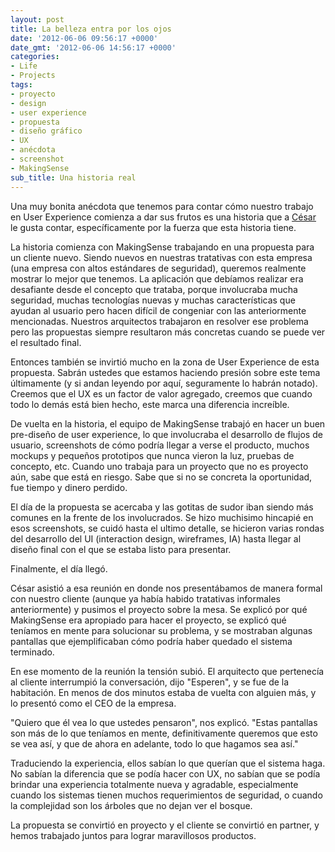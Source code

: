 ```yaml
---
layout: post
title: La belleza entra por los ojos
date: '2012-06-06 09:56:17 +0000'
date_gmt: '2012-06-06 14:56:17 +0000'
categories:
- Life
- Projects
tags:
- proyecto
- design
- user experience
- propuesta
- diseño gráfico
- UX
- anécdota
- screenshot
- MakingSense
sub_title: Una historia real
---
```


Una muy bonita anécdota que tenemos para contar cómo nuestro trabajo en User Experience comienza a dar sus frutos es una historia que a [César](https://twitter.com/#!/cesardonofrio) le gusta contar, específicamente por la fuerza que esta historia tiene.

La historia comienza con MakingSense trabajando en una propuesta para un cliente nuevo. Siendo nuevos en nuestras tratativas con esta empresa (una empresa con altos estándares de seguridad), queremos realmente mostrar lo mejor que tenemos. La aplicación que debíamos realizar era desafiante desde el concepto que trataba, porque involucraba mucha seguridad, muchas tecnologías nuevas y muchas características que ayudan al usuario pero hacen difícil de congeniar con las anteriormente mencionadas. Nuestros arquitectos trabajaron en resolver ese problema pero las propuestas siempre resultaron más concretas cuando se puede ver el resultado final.

Entonces también se invirtió mucho en la zona de User Experience de esta propuesta. Sabrán ustedes que estamos haciendo presión sobre este tema últimamente (y si andan leyendo por aquí, seguramente lo habrán notado). Creemos que el UX es un factor de valor agregado, creemos que cuando todo lo demás está bien hecho, este marca una diferencia increíble.

De vuelta en la historia, el equipo de MakingSense trabajó en hacer un buen pre-diseño de user experience, lo que involucraba el desarrollo de flujos de usuario, screenshots de cómo podría llegar a verse el producto, muchos mockups y pequeños prototipos que nunca vieron la luz, pruebas de concepto, etc. Cuando uno trabaja para un proyecto que no es proyecto aún, sabe que está en riesgo. Sabe que si no se concreta la oportunidad, fue tiempo y dinero perdido.

El día de la propuesta se acercaba y las gotitas de sudor iban siendo más comunes en la frente de los involucrados. Se hizo muchisimo hincapié en esos screenshots, se cuidó hasta el ultimo detalle, se hicieron varias rondas del desarrollo del UI (interaction design, wireframes, IA) hasta llegar al diseño final con el que se estaba listo para presentar.

Finalmente, el día llegó.

César asistió a esa reunión en donde nos presentábamos de manera formal con nuestro cliente (aunque ya había habido tratativas informales anteriormente) y pusimos el proyecto sobre la mesa. Se explicó por qué MakingSense era apropiado para hacer el proyecto, se explicó qué teníamos en mente para solucionar su problema, y se mostraban algunas pantallas que ejemplificaban cómo podría haber quedado el sistema terminado.

En ese momento de la reunión la tensión subió. El arquitecto que pertenecía al cliente interrumpió la conversación, dijo "Esperen", y se fue de la habitación. En menos de dos minutos estaba de vuelta con alguien más, y lo presentó como el CEO de la empresa.

"Quiero que él vea lo que ustedes pensaron", nos explicó. "Estas pantallas son más de lo que teníamos en mente, definitivamente queremos que esto se vea así, y que de ahora en adelante, todo lo que hagamos sea así."

Traduciendo la experiencia, ellos sabían lo que querían que el sistema haga. No sabían la diferencia que se podía hacer con UX, no sabían que se podía brindar una experiencia totalmente nueva y agradable, especialmente cuando los sistemas tienen muchos requerimientos de seguridad, o cuando la complejidad son los árboles que no dejan ver el bosque.

La propuesta se convirtió en proyecto y el cliente se convirtió en partner, y hemos trabajado juntos para lograr maravillosos productos.
